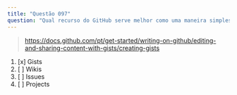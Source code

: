 ```yaml
---
title: "Questão 097"
question: "Qual recurso do GitHub serve melhor como uma maneira simples de compartilhar pequenos trechos de código com outros?"
---
```



> https://docs.github.com/pt/get-started/writing-on-github/editing-and-sharing-content-with-gists/creating-gists
1. [x] Gists
1. [ ] Wikis
1. [ ] Issues
1. [ ] Projects

